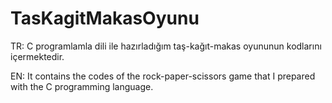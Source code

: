 # TasKagitMakasOyunu
TR: C programlamla dili ile hazırladığım taş-kağıt-makas oyununun kodlarını içermektedir.

EN: It contains the codes of the rock-paper-scissors game that I prepared with the C programming language.
